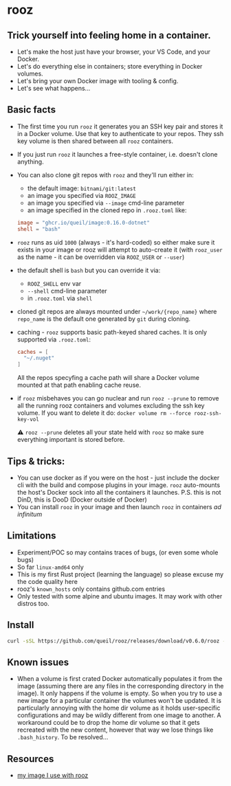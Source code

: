 # rooz

## Trick yourself into feeling home in a container.

* Let's make the host just have your browser, your VS Code, and your Docker.
* Let's do everything else in containers; store everything in Docker volumes.
* Let's bring your own Docker image with tooling & config.
* Let's see what happens...

## Basic facts

* The first time you run `rooz` it generates you an SSH key pair and stores it in a Docker volume.
  Use that key to authenticate to your repos. They ssh key volume is then shared between all `rooz` containers.

* If you just run `rooz` it launches a free-style container, i.e. doesn't clone anything.
* You can also clone git repos with `rooz` and they'll run either in:
    * the default image: `bitnami/git:latest`
    * an image you specified via `ROOZ_IMAGE`
    * an image you specified via `--image` cmd-line parameter
    * an image specified in the cloned repo in `.rooz.toml` like:

    ```toml
    image = "ghcr.io/queil/image:0.16.0-dotnet"
    shell = "bash"
    ```

* `rooz` runs as uid `1000` (always - it's hard-coded) so either make sure it exists in your image or rooz will attempt to auto-create it
(with `rooz_user` as the name - it can be overridden via `ROOZ_USER` or `--user`)
* the default shell is `bash` but you can override it via:
    * `ROOZ_SHELL` env var
    * `--shell` cmd-line parameter
    * in `.rooz.toml` via `shell`

* cloned git repos are always mounted under `~/work/{repo_name}` where `repo_name` is the default one generated by `git` during cloning.
* caching - `rooz` supports basic path-keyed shared caches. It is only supported via `.rooz.toml`:

    ```toml
    caches = [
      "~/.nuget"
    ]
    ```

    All the repos specyfing a cache path will share a Docker volume mounted at that path enabling cache reuse.

* if `rooz` misbehaves you can go nuclear and run `rooz --prune` to remove all the running rooz containers and volumes excluding
  the ssh key volume. If you want to delete it do: `docker volume rm --force rooz-ssh-key-vol`

  :warning: `rooz --prune` deletes all your state held with `rooz` so make sure everything important is stored before.

## Tips & tricks:

* You can use docker as if you were on the host - just include the docker cli with the build and compose plugins in your image.
`rooz` auto-mounts the host's Docker sock into all the containers it launches. P.S. this is not DinD, this is DooD (Docker outside of Docker)
* You can install `rooz` in your image and then launch `rooz` in containers *ad infinitum*

## Limitations

* Experiment/POC so may contains traces of bugs, (or even some whole bugs)
* So far `linux-amd64` only
* This is my first Rust project (learning the language) so please excuse my the code quality here
* rooz's `known_hosts` only contains github.com entries
* Only tested with some alpine and ubuntu images. It may work with other distros too.

## Install

```sh
curl -sSL https://github.com/queil/rooz/releases/download/v0.6.0/rooz -o ./rooz && chmod +x ./rooz && sudo mv ./rooz /usr/local/bin
```

## Known issues

* When a volume is first crated Docker automatically populates it from the image
  (assuming there are any files in the corresponding directory in the image). It only happens if
  the volume is empty. So when you try to use a new image for a particular container the volumes won't be updated.
  It is particularly annoying with the home dir volume as it holds user-specific configurations and may be wildly different from
  one image to another. A workaround could be to drop the home dir volume so that it gets recreated with the new content, however
  that way we lose things like `.bash_history`. To be resolved...

## Resources

* [my image I use with rooz](https://github.com/queil/image/blob/main/src/Dockerfile)
